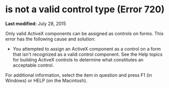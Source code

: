 
# <Item> is not a valid control type (Error 720)

 **Last modified:** July 28, 2015

Only valid ActiveX components can be assigned as controls on forms. This error has the following cause and solution:




- You attempted to assign an ActiveX component as a control on a form that isn't recognized as a valid control component. See the Help topics for building ActiveX controls to determine what constitutes an acceptable control.
    

For additional information, select the item in question and press F1 (in Windows) or HELP (on the Macintosh).
